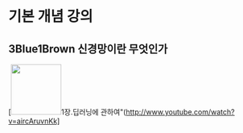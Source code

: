 # 기본 개념 강의

## 3Blue1Brown 신경망이란 무엇인가

[<img src="http://img.youtube.com/vi/aircAruvnKk/0.jpg" width="100">1장.딥러닝에 관하여"(http://www.youtube.com/watch?v=aircAruvnKk]

